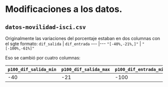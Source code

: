 # Modificaciones a los datos.

## `datos-movilidad-isci.csv`

Originalmente las variaciones del porcentaje estaban en dos columnas con el sgte formato:
`dif_salida` | `dif_entrada`
--- |---
`"[-40%,-21%,]"` | `"[-100%,-61%]"`

Eso se cambió por cuatro columnas:

`p100_dif_salida_min` | `p100_dif_salida_max` | `p100_dif_entrada_min` | `p100_dif_entrada_max`
--- |--- | --- |---
-40 | -21| -100 |-61

